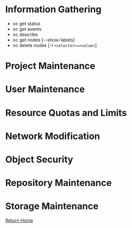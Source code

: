 <!-- TITLE: Command Reference -->
<!-- SUBTITLE: Common Commands and Procedures -->

# Information Gathering
* oc get status
* oc get events
* oc describe
* oc get nodes [--show-labels]
* oc delete nodes [-l `<selector>=<value>`]
# Project Maintenance
# User Maintenance
# Resource Quotas and Limits
# Network Modification
# Object Security 
# Repository Maintenance
# Storage Maintenance

[Return Home](home)